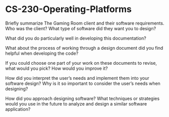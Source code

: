 # CS-230-Operating-Platforms

Briefly summarize The Gaming Room client and their software requirements. Who was the client? What type of software did they want you to design?

What did you do particularly well in developing this documentation?

What about the process of working through a design document did you find helpful when developing the code?

If you could choose one part of your work on these documents to revise, what would you pick? How would you improve it?

How did you interpret the user’s needs and implement them into your software design? Why is it so important to consider the user’s needs when designing?

How did you approach designing software? What techniques or strategies would you use in the future to analyze and design a similar software application?
